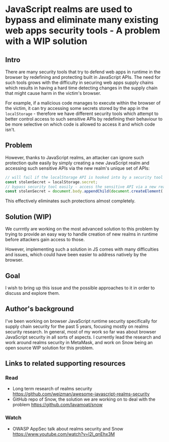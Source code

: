 # JavaScript realms are used to bypass and eliminate many existing web apps security tools - A problem with a WIP solution

## Intro

There are many security tools that try to defend web apps in runtime in the browser by redefining and protecting built in JavaScript APIs.
The need for such tools grows with the difficulty in securing web apps supply chains which results in having a hard time detecting changes in the supply chain that might cause harm in the victim's browser.

For example, if a malicious code manages to execute within the browser of the victim, it can try accessing some secrets stored by the app in the `localStorage` - therefore we have different security tools which attempt to better control access to such sensitive APIs by redefining their behaviour to be more selective on which code is allowed to access it and which code isn't.

## Problem

However, thanks to JavaScript realms, an attacker can ignore such protection quite easily by simply creating a new JavaScript realm and accessing such sensitive APIs via the new realm's unique set of APIs:

```javascript
// will fail if the localStorage API is hooked into by a security tool
const stolenSecret = localStorage.secret;
// bypass security tool easily - access the sensitive API via a new realm
const stolenSecret = document.body.appendChild(document.createElement('iframe')).contentWindow.localStorage.secret
```

This effectively eliminates such protections almost completely.

## Solution (WIP)

We currntly are working on the most advanced solution to this problem by trying to provide an easy way to handle creation of new realms in runtime before attackers gain access to those.

However, implementing such a solution in JS comes with many difficulties and issues, which could have been easier to address natively by the browser.

## Goal

I wish to bring up this issue and the possible approaches to it in order to discuss and explore them.

## Author's background

I've been working on browser JavaScript runtime security specifically for supply chain security for the past 5 years, focusing mostly on realms security research. In general, most of my work so far was about browser JavaScript security in all sorts of aspects.
I currently lead the research and work around realms security in MetaMask, and work on Snow being an open source WIP solution for this problem.

## Links to related supporting resources

### Read

* Long term research of realms security https://github.com/weizman/awesome-javascript-realms-security
* GitHub repo of Snow, the solution we are working on to deal with the problem https://github.com/lavamoat/snow

### Watch

* OWASP AppSec talk about realms security and Snow https://www.youtube.com/watch?v=l2l_qnEhx3M

